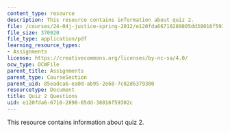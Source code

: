 ```yaml
---
content_type: resource
description: This resource contains information about quiz 2.
file: /courses/24-04j-justice-spring-2012/e120fda66710289805dd38016f59302c_MIT24_04JS12_quiz2.pdf
file_size: 370920
file_type: application/pdf
learning_resource_types:
- Assignments
license: https://creativecommons.org/licenses/by-nc-sa/4.0/
ocw_type: OCWFile
parent_title: Assignments
parent_type: CourseSection
parent_uid: 85eadca6-ea0d-ab95-2e68-7c82d6379300
resourcetype: Document
title: Quiz 2 Questions
uid: e120fda6-6710-2898-05dd-38016f59302c
---
```

This resource contains information about quiz 2.